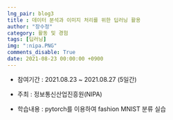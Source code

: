 ```yaml
---
lng_pair: blog3
title : 데이터 분석과 이미지 처리를 위한 딥러닝 활용
author: "장수정"
category: 활동 및 경험
tags: [딥러닝]
img: ":nipa.PNG"
comments_disable: True
date: 2021-08-23 00:00:00 +0900
---
```


- 참여기간 : 2021.08.23 ~ 2021.08.27 (5일간)

- 주최 : 정보통신산업진흥원(NIPA)

- 학습내용 : pytorch를 이용하여 fashion MNIST 분류 실습
